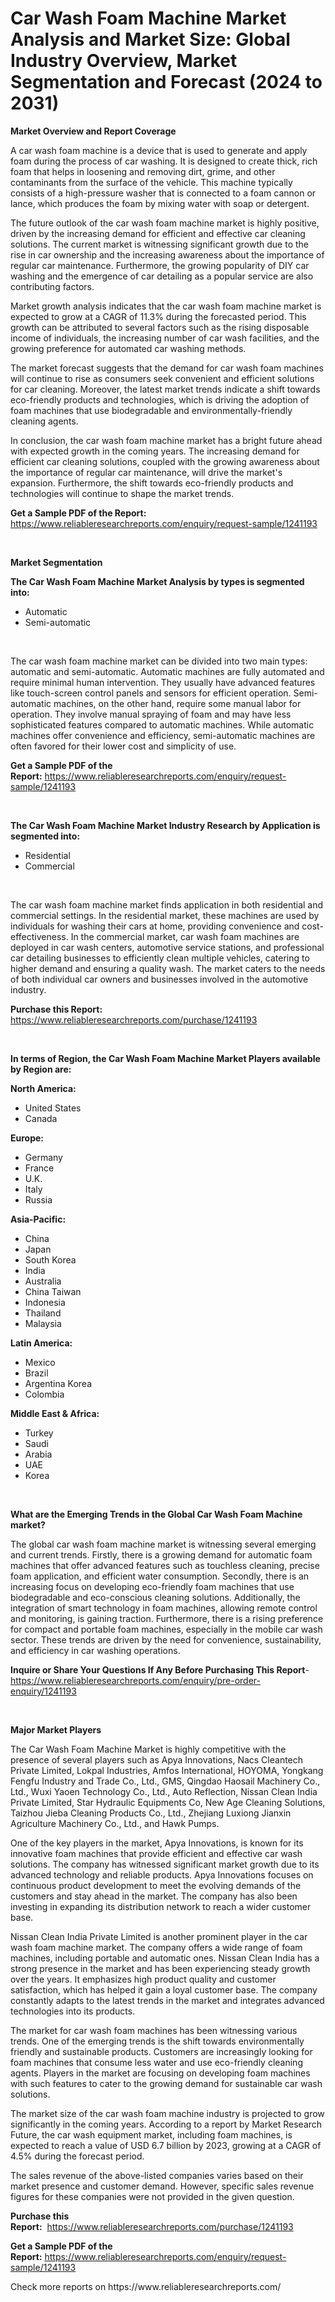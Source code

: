 <p><h1>Car Wash Foam Machine Market Analysis and Market Size: Global Industry Overview, Market Segmentation and Forecast (2024 to 2031)</h1></p><p><strong>Market Overview and Report Coverage</strong></p>
<p><p>A car wash foam machine is a device that is used to generate and apply foam during the process of car washing. It is designed to create thick, rich foam that helps in loosening and removing dirt, grime, and other contaminants from the surface of the vehicle. This machine typically consists of a high-pressure washer that is connected to a foam cannon or lance, which produces the foam by mixing water with soap or detergent.</p><p>The future outlook of the car wash foam machine market is highly positive, driven by the increasing demand for efficient and effective car cleaning solutions. The current market is witnessing significant growth due to the rise in car ownership and the increasing awareness about the importance of regular car maintenance. Furthermore, the growing popularity of DIY car washing and the emergence of car detailing as a popular service are also contributing factors.</p><p>Market growth analysis indicates that the car wash foam machine market is expected to grow at a CAGR of 11.3% during the forecasted period. This growth can be attributed to several factors such as the rising disposable income of individuals, the increasing number of car wash facilities, and the growing preference for automated car washing methods.</p><p>The market forecast suggests that the demand for car wash foam machines will continue to rise as consumers seek convenient and efficient solutions for car cleaning. Moreover, the latest market trends indicate a shift towards eco-friendly products and technologies, which is driving the adoption of foam machines that use biodegradable and environmentally-friendly cleaning agents.</p><p>In conclusion, the car wash foam machine market has a bright future ahead with expected growth in the coming years. The increasing demand for efficient car cleaning solutions, coupled with the growing awareness about the importance of regular car maintenance, will drive the market's expansion. Furthermore, the shift towards eco-friendly products and technologies will continue to shape the market trends.</p></p>
<p><strong>Get a Sample PDF of the Report:</strong> <a href="https://www.reliableresearchreports.com/enquiry/request-sample/1241193">https://www.reliableresearchreports.com/enquiry/request-sample/1241193</a></p>
<p>&nbsp;</p>
<p><strong>Market Segmentation</strong></p>
<p><strong>The Car Wash Foam Machine Market Analysis by types is segmented into:</strong></p>
<p><ul><li>Automatic</li><li>Semi-automatic</li></ul></p>
<p>&nbsp;</p>
<p><p>The car wash foam machine market can be divided into two main types: automatic and semi-automatic. Automatic machines are fully automated and require minimal human intervention. They usually have advanced features like touch-screen control panels and sensors for efficient operation. Semi-automatic machines, on the other hand, require some manual labor for operation. They involve manual spraying of foam and may have less sophisticated features compared to automatic machines. While automatic machines offer convenience and efficiency, semi-automatic machines are often favored for their lower cost and simplicity of use.</p></p>
<p><strong>Get a Sample PDF of the Report:</strong>&nbsp;<a href="https://www.reliableresearchreports.com/enquiry/request-sample/1241193">https://www.reliableresearchreports.com/enquiry/request-sample/1241193</a></p>
<p>&nbsp;</p>
<p><strong>The Car Wash Foam Machine Market Industry Research by Application is segmented into:</strong></p>
<p><ul><li>Residential</li><li>Commercial</li></ul></p>
<p>&nbsp;</p>
<p><p>The car wash foam machine market finds application in both residential and commercial settings. In the residential market, these machines are used by individuals for washing their cars at home, providing convenience and cost-effectiveness. In the commercial market, car wash foam machines are deployed in car wash centers, automotive service stations, and professional car detailing businesses to efficiently clean multiple vehicles, catering to higher demand and ensuring a quality wash. The market caters to the needs of both individual car owners and businesses involved in the automotive industry.</p></p>
<p><strong>Purchase this Report:</strong>&nbsp; <a href="https://www.reliableresearchreports.com/purchase/1241193">https://www.reliableresearchreports.com/purchase/1241193</a></p>
<p>&nbsp;</p>
<p><strong>In terms of Region, the Car Wash Foam Machine Market Players available by Region are:</strong></p>
<p>
    <p> <strong> North America: </strong>
        <ul>
            <li>United States</li>
            <li>Canada</li>
        </ul>
        </p> 
    <p> <strong> Europe: </strong>
        <ul>
            <li>Germany</li>
            <li>France</li>
            <li>U.K.</li>
            <li>Italy</li>
            <li>Russia</li>
        </ul>
        </p> 
    <p> <strong> Asia-Pacific: </strong>
        <ul>
            <li>China</li>
            <li>Japan</li>
            <li>South Korea</li>
            <li>India</li>
            <li>Australia</li>
            <li>China Taiwan</li>
            <li>Indonesia</li>
            <li>Thailand</li>
            <li>Malaysia</li>
        </ul>
        </p> 
    <p> <strong> Latin America: </strong>
        <ul>
            <li>Mexico</li>
            <li>Brazil</li>
            <li>Argentina Korea</li>
            <li>Colombia</li>
        </ul>
        </p> 
    <p> <strong> Middle East & Africa: </strong>
        <ul>
            <li>Turkey</li>
            <li>Saudi</li>
            <li>Arabia</li>
            <li>UAE</li>
            <li>Korea</li>
        </ul>
    </p>
    </p>
<p>&nbsp;</p>
<p><strong>What are the Emerging Trends in the Global Car Wash Foam Machine market?</strong></p>
<p><p>The global car wash foam machine market is witnessing several emerging and current trends. Firstly, there is a growing demand for automatic foam machines that offer advanced features such as touchless cleaning, precise foam application, and efficient water consumption. Secondly, there is an increasing focus on developing eco-friendly foam machines that use biodegradable and eco-conscious cleaning solutions. Additionally, the integration of smart technology in foam machines, allowing remote control and monitoring, is gaining traction. Furthermore, there is a rising preference for compact and portable foam machines, especially in the mobile car wash sector. These trends are driven by the need for convenience, sustainability, and efficiency in car washing operations.</p></p>
<p><strong>Inquire or Share Your Questions If Any Before Purchasing This Report</strong>- <a href="https://www.reliableresearchreports.com/enquiry/pre-order-enquiry/1241193">https://www.reliableresearchreports.com/enquiry/pre-order-enquiry/1241193</a></p>
<p>&nbsp;</p>
<p><strong>Major Market Players</strong></p>
<p><p>The Car Wash Foam Machine Market is highly competitive with the presence of several players such as Apya Innovations, Nacs Cleantech Private Limited, Lokpal Industries, Amfos International, HOYOMA, Yongkang Fengfu Industry and Trade Co., Ltd., GMS, Qingdao Haosail Machinery Co., Ltd., Wuxi Yaoen Technology Co., Ltd., Auto Reflection, Nissan Clean India Private Limited, Star Hydraulic Equipments Co, New Age Cleaning Solutions, Taizhou Jieba Cleaning Products Co., Ltd., Zhejiang Luxiong Jianxin Agriculture Machinery Co., Ltd., and Hawk Pumps.</p><p>One of the key players in the market, Apya Innovations, is known for its innovative foam machines that provide efficient and effective car wash solutions. The company has witnessed significant market growth due to its advanced technology and reliable products. Apya Innovations focuses on continuous product development to meet the evolving demands of the customers and stay ahead in the market. The company has also been investing in expanding its distribution network to reach a wider customer base.</p><p>Nissan Clean India Private Limited is another prominent player in the car wash foam machine market. The company offers a wide range of foam machines, including portable and automatic ones. Nissan Clean India has a strong presence in the market and has been experiencing steady growth over the years. It emphasizes high product quality and customer satisfaction, which has helped it gain a loyal customer base. The company constantly adapts to the latest trends in the market and integrates advanced technologies into its products.</p><p>The market for car wash foam machines has been witnessing various trends. One of the emerging trends is the shift towards environmentally friendly and sustainable products. Customers are increasingly looking for foam machines that consume less water and use eco-friendly cleaning agents. Players in the market are focusing on developing foam machines with such features to cater to the growing demand for sustainable car wash solutions.</p><p>The market size of the car wash foam machine industry is projected to grow significantly in the coming years. According to a report by Market Research Future, the car wash equipment market, including foam machines, is expected to reach a value of USD 6.7 billion by 2023, growing at a CAGR of 4.5% during the forecast period.</p><p>The sales revenue of the above-listed companies varies based on their market presence and customer demand. However, specific sales revenue figures for these companies were not provided in the given question.</p></p>
<p><strong>Purchase this Report:</strong>&nbsp;&nbsp;<a href="https://www.reliableresearchreports.com/purchase/1241193">https://www.reliableresearchreports.com/purchase/1241193</a></p>
<p></p>
<p><strong>Get a Sample PDF of the Report:</strong>&nbsp;<a href="https://www.reliableresearchreports.com/enquiry/request-sample/1241193">https://www.reliableresearchreports.com/enquiry/request-sample/1241193</a></p>
<p>Check more reports on https://www.reliableresearchreports.com/</p>